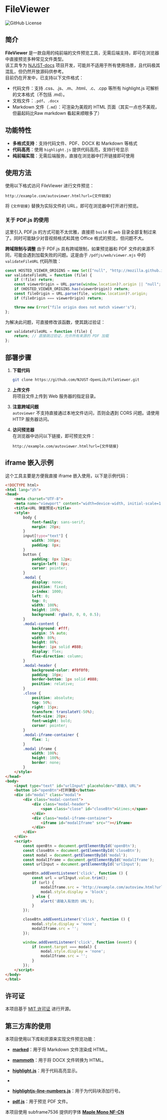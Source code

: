 # FileViewer

![GitHub License](https://img.shields.io/github/license/NJUST-OpenLib/FileViewer)


## 简介
**FileViewer** 是一款自用的纯前端的文件预览工具，无需后端支持，即可在浏览器中直接预览多种常见文件类型。  
该工具专为 [NJUST-docs](https://github.com/NJUST-OpenLib/NJUST-docs) 项目开发，可能并不适用于所有使用场景，且代码极其混乱，但仍然开放源码供参考。  
目前仍在开发中，已支持以下文件格式：

- 代码文件：支持 .css、.js、.m、.html、.c、.cpp 等所有 highlight.js 可解析的文本格式（不包括 .md）。
- 文档文件：`.pdf`、`.docx`
- Markdown 文件（`.md`）：可渲染为美观的 HTML 页面（其实一点也不美观，但最起码比Raw markdown 看起来顺眼多了）

## 功能特性
- **多格式支持**：支持代码文件、PDF、DOCX 和 Markdown 等格式
- **代码高亮**：使用 `highlight.js` 提供代码高亮，支持行号显示
- **纯前端实现**：无需后端服务，直接在浏览器中打开链接即可使用

## 使用方法
使用以下格式访问 FileViewer 进行文件预览：

```plaintext
http://example.com/autoviewer.html?url={文件链接}
```

将 `{文件链接}` 替换为实际文件的 URL，即可在浏览器中打开进行预览。

### 关于 PDF.js 的使用
这里引入 PDF.js 的方式可能不太优雅，直接把 `build` 和 `web` 目录全部复制过来了。同时可能缺少对音视频格式和其他 Office 格式的预览，但问题不大。

**跨域限制与调整**
由于 PDF.js 具有跨域限制，如果预览器和 PDF 文件的来源不同，可能会遇到加载失败的问题。这是由于 `/pdfjs/web/viewer.mjs` 中的 `validateFileURL` 代码所致：

```javascript
const HOSTED_VIEWER_ORIGINS = new Set(["null", "http://mozilla.github.io", "https://mozilla.github.io"]);
var validateFileURL = function (file) {
    if (!file) return;
    const viewerOrigin = URL.parse(window.location)?.origin || "null";
    if (HOSTED_VIEWER_ORIGINS.has(viewerOrigin)) return;
    const fileOrigin = URL.parse(file, window.location)?.origin;
    if (fileOrigin === viewerOrigin) return;

    throw new Error("file origin does not match viewer's");
};
```

为解决此问题，可直接修改该函数，使其跳过验证：

```javascript
var validateFileURL = function (file) {
    return; // 直接跳过验证，允许所有来源的 PDF 加载
};
```

## 部署步骤  

1. **下载代码**  
   ```bash
   git clone https://github.com/NJUST-OpenLib/FileViewer.git
   ```  

2. **上传文件**  
   将项目文件上传到 Web 服务器的指定目录。  

3. **注意跨域问题**  
   `autoviewer` 不支持直接通过本地文件访问，否则会遇到 CORS 问题。请使用 HTTP 服务器访问。

4. **访问预览器**  
   在浏览器中访问以下链接，即可预览文件：  
   ```plaintext
   http://example.com/autoviewer.html?url={文件链接}
   ```

## iframe 嵌入示例
这个工具主要是方便我直接 iframe 嵌入使用，以下是示例代码：

```html
<!DOCTYPE html>
<html lang="zh">
<head>
    <meta charset="UTF-8">
    <meta name="viewport" content="width=device-width, initial-scale=1.0">
    <title>URL 弹窗预览</title>
    <style>
        body {
            font-family: sans-serif;
            margin: 20px;
        }
        input[type="text"] {
            width: 300px;
            padding: 8px;
        }
        button {
            padding: 8px 12px;
            margin-left: 8px;
            cursor: pointer;
        }
        .modal {
            display: none;
            position: fixed;
            z-index: 1000;
            left: 0;
            top: 0;
            width: 100%;
            height: 100%;
            background: rgba(0, 0, 0, 0.5);
        }
        .modal-content {
            background: #fff;
            margin: 5% auto;
            width: 80%;
            height: 80%;
            border: 1px solid #888;
            display: flex;
            flex-direction: column;
        }
        .modal-header {
            background-color: #f0f0f0;
            padding: 10px;
            border-bottom: 1px solid #888;
            position: relative;
        }
        .close {
            position: absolute;
            top: 50%;
            right: 15px;
            transform: translateY(-50%);
            font-size: 20px;
            font-weight: bold;
            cursor: pointer;
        }
        .modal-iframe-container {
            flex: 1;
        }
        .modal iframe {
            width: 100%;
            height: 100%;
            border: none;
        }
    </style>
</head>
<body>
    <input type="text" id="urlInput" placeholder="请输入 URL">
    <button id="openBtn">打开弹窗</button>
    <div id="modal" class="modal">
        <div class="modal-content">
            <div class="modal-header">
                <span class="close" id="closeBtn">&times;</span>
            </div>
            <div class="modal-iframe-container">
                <iframe id="modalIframe" src=""></iframe>
            </div>
        </div>
    </div>
    <script>
        const openBtn = document.getElementById('openBtn');
        const closeBtn = document.getElementById('closeBtn');
        const modal = document.getElementById('modal');
        const modalIframe = document.getElementById('modalIframe');
        const urlInput = document.getElementById('urlInput');

        openBtn.addEventListener('click', function () {
            const url = urlInput.value.trim();
            if (url) {
                modalIframe.src = 'http://example.com/autoview.html?url=' + encodeURIComponent(url);
                modal.style.display = 'block';
            } else {
                alert('请输入有效的 URL');
            }
        });

        closeBtn.addEventListener('click', function () {
            modal.style.display = 'none';
            modalIframe.src = '';
        });

        window.addEventListener('click', function (event) {
            if (event.target === modal) {
                modal.style.display = 'none';
                modalIframe.src = '';
            }
        });
    </script>
</body>
</html>
```


## 许可证
本项目基于 [MIT 许可证](LICENSE) 进行开源。


## 第三方库的使用

本项目使用以下库和资源来实现文件预览功能：  

- **[marked](https://github.com/markedjs/marked)**：用于将 Markdown 文件渲染成 HTML。

- **[mammoth](https://github.com/mwilliamson/mammoth.js)**：用于将 DOCX 文件转换为 HTML。

- **[highlight.js](https://github.com/highlightjs/highlight.js)**：用于代码高亮显示。
- 
- **[highlightjs-line-numbers.js](https://github.com/wcoder/highlightjs-line-numbers.js)**：用于为代码块添加行号。

- **[pdf.js](https://github.com/mozilla/pdf.js)**：用于预览 PDF 文件。

本项目使用 subframe7536 提供的字体 **[Maple Mono NF-CN](https://github.com/subframe7536/maple-font)** 
